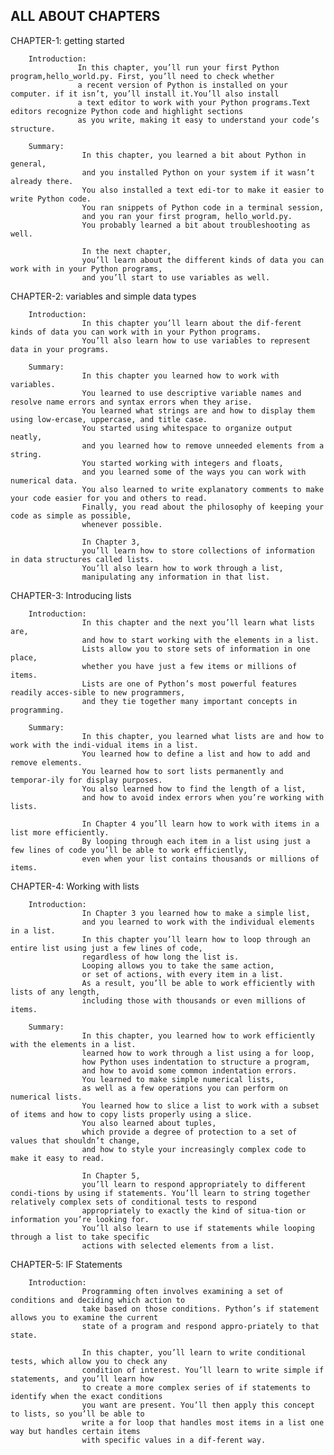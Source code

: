 ALL ABOUT CHAPTERS 
---------------------

CHAPTER-1: getting started
          
        Introduction:
                   In this chapter, you’ll run your first Python program,hello_world.py. First, you’ll need to check whether
                   a recent version of Python is installed on your computer. if it isn’t, you’ll install it.You’ll also install
                   a text editor to work with your Python programs.Text editors recognize Python code and highlight sections
                   as you write, making it easy to understand your code’s structure.
        
        Summary:
                    In this chapter, you learned a bit about Python in general, 
                    and you installed Python on your system if it wasn’t already there. 
                    You also installed a text edi-tor to make it easier to write Python code. 
                    You ran snippets of Python code in a terminal session, 
                    and you ran your first program, hello_world.py. 
                    You probably learned a bit about troubleshooting as well.
                    
                    In the next chapter, 
                    you’ll learn about the different kinds of data you can work with in your Python programs, 
                    and you’ll start to use variables as well.

CHAPTER-2: variables and simple data types

        Introduction:
                    In this chapter you’ll learn about the dif-ferent kinds of data you can work with in your Python programs.
                    You’ll also learn how to use variables to represent data in your programs. 

        Summary:
                    In this chapter you learned how to work with variables. 
                    You learned to use descriptive variable names and resolve name errors and syntax errors when they arise. 
                    You learned what strings are and how to display them using low-ercase, uppercase, and title case. 
                    You started using whitespace to organize output neatly,
                    and you learned how to remove unneeded elements from a string. 
                    You started working with integers and floats,
                    and you learned some of the ways you can work with numerical data. 
                    You also learned to write explanatory comments to make your code easier for you and others to read.
                    Finally, you read about the philosophy of keeping your code as simple as possible, 
                    whenever possible.
                    
                    In Chapter 3, 
                    you’ll learn how to store collections of information in data structures called lists. 
                    You’ll also learn how to work through a list, 
                    manipulating any information in that list.

CHAPTER-3: Introducing lists

        Introduction:
                    In this chapter and the next you’ll learn what lists are, 
                    and how to start working with the elements in a list. 
                    Lists allow you to store sets of information in one place,
                    whether you have just a few items or millions of items. 
                    Lists are one of Python’s most powerful features readily acces-sible to new programmers, 
                    and they tie together many important concepts in programming.

        Summary:
                    In this chapter, you learned what lists are and how to work with the indi-vidual items in a list. 
                    You learned how to define a list and how to add and remove elements. 
                    You learned how to sort lists permanently and temporar-ily for display purposes.
                    You also learned how to find the length of a list,
                    and how to avoid index errors when you’re working with lists.
                    
                    In Chapter 4 you’ll learn how to work with items in a list more efficiently.
                    By looping through each item in a list using just a few lines of code you’ll be able to work efficiently, 
                    even when your list contains thousands or millions of items.

CHAPTER-4: Working with lists

        Introduction:
                    In Chapter 3 you learned how to make a simple list, 
                    and you learned to work with the individual elements in a list.
                    In this chapter you’ll learn how to loop through an entire list using just a few lines of code, 
                    regardless of how long the list is. 
                    Looping allows you to take the same action, 
                    or set of actions, with every item in a list. 
                    As a result, you’ll be able to work efficiently with lists of any length,
                    including those with thousands or even millions of items.

        Summary:
                    In this chapter, you learned how to work efficiently with the elements in a list. 
                    learned how to work through a list using a for loop, 
                    how Python uses indentation to structure a program,
                    and how to avoid some common indentation errors. 
                    You learned to make simple numerical lists, 
                    as well as a few operations you can perform on numerical lists. 
                    You learned how to slice a list to work with a subset of items and how to copy lists properly using a slice. 
                    You also learned about tuples, 
                    which provide a degree of protection to a set of values that shouldn’t change, 
                    and how to style your increasingly complex code to make it easy to read.
                    
                    In Chapter 5, 
                    you’ll learn to respond appropriately to different condi-tions by using if statements. You’ll learn to string together relatively complex sets of conditional tests to respond
                    appropriately to exactly the kind of situa-tion or information you’re looking for.
                    You’ll also learn to use if statements while looping through a list to take specific
                    actions with selected elements from a list. 

CHAPTER-5: IF Statements

        Introduction:
                    Programming often involves examining a set of conditions and deciding which action to 
                    take based on those conditions. Python’s if statement allows you to examine the current
                    state of a program and respond appro-priately to that state.
                    
                    In this chapter, you’ll learn to write conditional tests, which allow you to check any
                    condition of interest. You’ll learn to write simple if statements, and you’ll learn how
                    to create a more complex series of if statements to identify when the exact conditions
                    you want are present. You’ll then apply this concept to lists, so you’ll be able to
                    write a for loop that handles most items in a list one way but handles certain items
                    with specific values in a dif-ferent way.
                    

           

